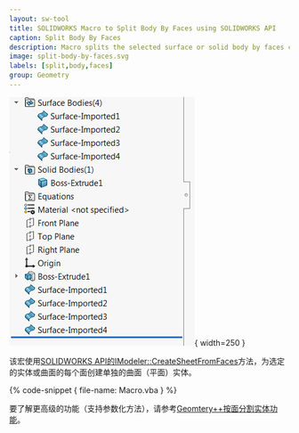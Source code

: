 ```yaml
---
layout: sw-tool
title: SOLIDWORKS Macro to Split Body By Faces using SOLIDWORKS API
caption: Split Body By Faces
description: Macro splits the selected surface or solid body by faces creating individual sheet body for each face using SOLIDWORKS API
image: split-body-by-faces.svg
labels: [split,body,faces]
group: Geometry
---
```

![每个面的特征管理器树](feature-manager-tree-split-faces.png){ width=250 }

该宏使用[SOLIDWORKS API的IModeler::CreateSheetFromFaces](https://help.solidworks.com/2018/english/api/sldworksapi/solidworks.interop.sldworks~solidworks.interop.sldworks.imodeler~createsheetfromfaces.html)方法，为选定的实体或曲面的每个面创建单独的曲面（平面）实体。

{% code-snippet { file-name: Macro.vba } %}

要了解更高级的功能（支持参数化方法），请参考[Geomtery++按面分割实体功能](/labs/solidworks/geometry-plus-plus/user-guide/split-body-by-faces/)。